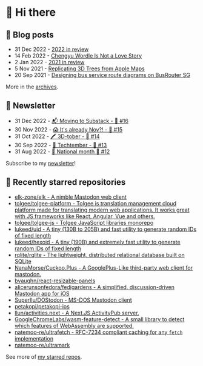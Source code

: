 # 👋 Hi there

## 📝 Blog posts

<!-- feed start -->
- 31 Dec 2022 - [2022 in review](https://cheeaun.com/blog/2022/12/2022-in-review/)
- 14 Feb 2022 - [Chengyu Wordle Is Not a Love Story](https://cheeaun.com/blog/2022/02/chengyu-wordle-is-not-a-love-story/)
- 2 Jan 2022 - [2021 in review](https://cheeaun.com/blog/2022/01/2021-in-review/)
- 5 Nov 2021 - [Replicating 3D Trees from Apple Maps](https://cheeaun.com/blog/2021/11/replicating-3d-trees-apple-maps/)
- 20 Sep 2021 - [Designing bus service route diagrams on BusRouter SG](https://cheeaun.com/blog/2021/09/bus-service-route-diagrams-busrouter-sg/)
<!-- feed end -->

More in the [archives](https://cheeaun.com/blog/archives/).

## 📰 Newsletter

<!-- newsletter start -->
- 31 Dec 2022 - [📬 Moving to Substack - 🥫 #16](https://cheeaun.substack.com/p/moving-to-substack-16)
- 30 Nov 2022 - [😱 It's already Nov?! - 🥫 #15](https://cheeaun.substack.com/p/it-s-already-nov-15-1433832)
- 31 Oct 2022 - [🖍️ 3D-tober - 🥫 #14](https://cheeaun.substack.com/p/3d-tober-14-1385284)
- 30 Sep 2022 - [🍎 Techtember - 🥫 #13](https://cheeaun.substack.com/p/techtember-13-1335515)
- 31 Aug 2022 - [🎏 National month 🥫 #12](https://cheeaun.substack.com/p/national-month-12-1289556)
<!-- newsletter end -->

Subscribe to my [newsletter](https://cheeaun.substack.com/)!

## 🌟 Recently starred repositories

<!-- starred repos start -->
- [elk-zone/elk - A nimble Mastodon web client](https://github.com/elk-zone/elk)
- [tolgee/tolgee-platform - Tolgee is translation management cloud platform made for translating modern web applications. It works great with JS frameworks like React, Angular, Vue and others. ](https://github.com/tolgee/tolgee-platform)
- [tolgee/tolgee-js - Tolgee JavaScript libraries monorepo](https://github.com/tolgee/tolgee-js)
- [lukeed/uid - A tiny (130B to 205B) and fast utility to generate random IDs of fixed length](https://github.com/lukeed/uid)
- [lukeed/hexoid - A tiny (190B) and extremely fast utility to generate random IDs of fixed length](https://github.com/lukeed/hexoid)
- [rqlite/rqlite - The lightweight, distributed relational database built on SQLite](https://github.com/rqlite/rqlite)
- [NanaMorse/Cuckoo.Plus - A GooglePlus-Like third-party web client for mastodon.](https://github.com/NanaMorse/Cuckoo.Plus)
- [bvaughn/react-resizable-panels](https://github.com/bvaughn/react-resizable-panels)
- [alicerunsonfedora/fedigardens - A simplified, discussion-driven Mastodon app for iOS](https://github.com/alicerunsonfedora/fedigardens)
- [SuperIlu/DOStodon - MS-DOS Mastodon client](https://github.com/SuperIlu/DOStodon)
- [petakopi/petakopi-ios](https://github.com/petakopi/petakopi-ios)
- [llun/activities.next - A Next.JS ActivityPub server.](https://github.com/llun/activities.next)
- [GoogleChromeLabs/wasm-feature-detect - A small library to detect which features of WebAssembly are supported.](https://github.com/GoogleChromeLabs/wasm-feature-detect)
- [natemoo-re/ultrafetch - RFC-7234 compliant caching for any `fetch` implementation](https://github.com/natemoo-re/ultrafetch)
- [natemoo-re/ultramark](https://github.com/natemoo-re/ultramark)
<!-- starred repos end -->

See more of [my starred repos](https://github.com/stars/cheeaun/).
